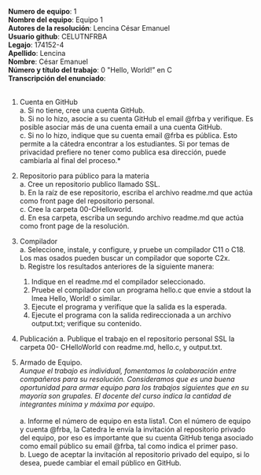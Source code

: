 **Numero de equipo**: 1 <br>
**Nombre del equipo**: Equipo 1  <br>
**Autores de la resolución**: Lencina César Emanuel<br>
**Usuario github**: CELUTNFRBA <br>
**Legajo**: 174152-4 <br>
**Apellido**: Lencina <br>
**Nombre**: César Emanuel <br>
**Número y título del trabajo**: 0 "Hello, World!” en C <br>
**Transcripción del enunciado**: <br><br> 
  1. Cuenta en GitHub <br>
    a. Si no tiene, cree una cuenta GitHub.<br>
    b. Si no lo hizo, asocie a su cuenta GitHub el email @frba y verifique. Es posible asociar más de una cuenta email a una cuenta GitHub.<br>
    c. Si no lo hizo, indique que su cuenta email @frba es pública. Esto permite a la cátedra encontrar a los estudiantes. Si por temas de privacidad prefiere no tener como publica esa dirección, puede cambiarla al final del proceso.* <br>
    
  2. Repositorio para público para la materia<br>
    a. Cree un repositorio publico llamado SSL.<br>
    b. En la raíz de ese repositorio, escriba el archivo readme.md que actúa como front page del repositorio personal.<br>
    c. Cree la carpeta 00-CHelloworld.<br>
    d. En esa carpeta, escriba un segundo archivo readme.md que actúa como front page de la resolución.<br>
    
 3. Compilador<br>
    a. Seleccione, instale, y configure, y pruebe un compilador C11 o C18. Los mas osados pueden buscar un compilador que soporte C2x.<br>
    b. Registre los resultados anteriores de la siguiente manera:<br>
       1. Indique en el readme.md el compilador seleccionado.<br>
       2. Pruebe el compilador con un programa hello.c que envie a stdout la lmea Hello, World! o similar.<br>
       3. Ejecute el programa y verifique que la salida es la esperada.<br>
       4. Ejecute el programa con la salida redireccionada a un archivo output.txt; verifique su contenido.<br>
        
  4. Publicación
    a. Publique el trabajo en el repositorio personal SSL la carpeta 00- CHelloWorld con readme.md, hello.c, y output.txt.
    
  5. Armado de Equipo.<br>
      *Aunque el trabajo es individual, fomentamos la colaboración entre compañeros para su resolución. Consideramos que es una buena oportunidad para armar equipo para los trabajos siguientes que en su mayoría son grupales. El docente del curso indica la cantidad de integrantes mínima y máxima por equipo*.<br><br>
      a. Informe el número de equipo en esta lista1. Con el número de equipo y cuenta @frba, la Catedra le envía la invitación al repositorio privado del equipo, por eso es importante que su cuenta GitHub tenga asociado como email público su email @frba, tal como indica el primer paso.<br>
      b. Luego de aceptar la invitación al repositorio privado del equipo, si lo desea, puede cambiar el email público en GitHub.<br>














